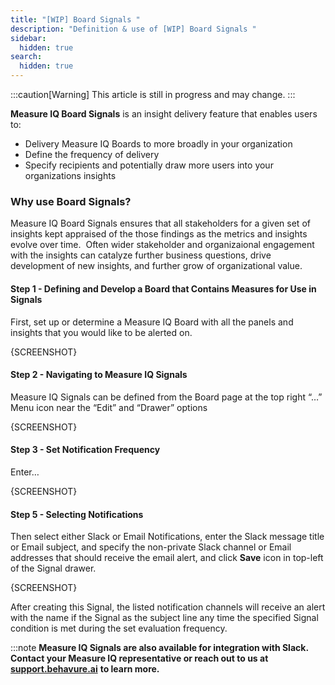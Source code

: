 ```yaml
---
title: "[WIP] Board Signals "
description: "Definition & use of [WIP] Board Signals "
sidebar:
  hidden: true
search:
  hidden: true
---
```


:::caution[Warning]
This article is still in progress and may change.
:::

**Measure IQ Board Signals** is an insight delivery feature that enables users to:

- Delivery Measure IQ Boards to more broadly in your organization
- Define the frequency of delivery
- Specify recipients and potentially draw more users into your organizations insights

### Why use Board Signals?

Measure IQ Board Signals ensures that all stakeholders for a given set of insights kept appraised of the those findings as the metrics and insights evolve over time.  Often wider stakeholder and organizaional engagement with the insights can catalyze further business questions, drive development of new insights, and further grow of organizational value.

#### Step 1 - Defining and Develop a Board that Contains Measures for Use in Signals

First, set up or determine a Measure IQ Board with all the panels and insights that you would like to be alerted on.

{SCREENSHOT}

#### Step 2 - Navigating to Measure IQ Signals 

Measure IQ Signals can be defined from the Board page at the top right “…” Menu icon near the “Edit” and “Drawer” options

{SCREENSHOT}

#### Step 3 - Set Notification Frequency

Enter…

{SCREENSHOT}

#### Step 5 - Selecting Notifications

Then select either Slack or Email Notifications, enter the Slack message title or Email subject, and specify the non-private Slack channel or Email addresses that should receive the email alert, and click **Save** icon in top-left of the Signal drawer.

{SCREENSHOT}

After creating this Signal, the listed notification channels will receive an alert with the name if the Signal as the subject line any time the specified Signal condition is met during the set evaluation frequency.

:::note
 **Measure IQ Signals are also available for integration with Slack. Contact your Measure IQ representative or reach out to us at** [**support.behavure.ai**](http://support.behavure.ai) **to learn more.**
